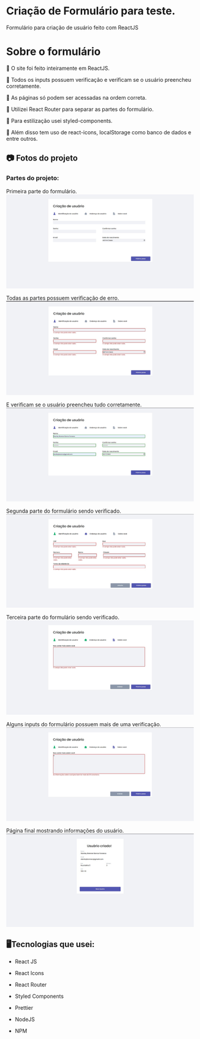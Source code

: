 # Criação de Formulário para teste.

Formulário para criação de usuário feito com ReactJS

# Sobre o formulário

🍃 O site foi feito inteiramente em ReactJS.

🍃 Todos os inputs possuem verificação e verificam se o usuário preencheu corretamente.

🍃 As páginas só podem ser acessadas na ordem correta.

🍃 Utilizei React Router para separar as partes do formulário.

🍃 Para estilização usei styled-components.

🍃 Além disso tem uso de react-icons, localStorage como banco de dados e entre outros.

## 📷 Fotos do projeto

### Partes do projeto:

Primeira parte do formulário.
![image](./readme-images/first-page-image.jpeg)

Todas as partes possuem verificação de erro.
![image](./readme-images/first-page-image-error.jpeg)

E verificam se o usuário preencheu tudo corretamente.
![image](./readme-images/first-page-image-okay.jpeg)

Segunda parte do formulário sendo verificado.
![image](./readme-images/second-page-error.jpeg)

Terceira parte do formulário sendo verificado.
![image](./readme-images/third-page-error.jpeg)

Alguns inputs do formulário possuem mais de uma verificação.
![image](./readme-images/third-page-second-error.jpeg)

Página final mostrando informações do usuário.
![image](./readme-images/final-page.jpeg)

## 🖥️Tecnologias que usei:

- React JS
- React Icons
- React Router

- Styled Components
- Prettier

- NodeJS
- NPM
